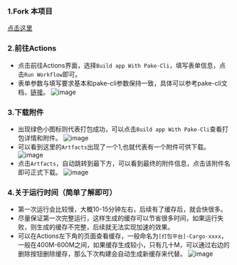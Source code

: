 ### 1.Fork 本项目

[点击这里](https://github.com/tw93/Pake/fork)

### 2.前往Actions
- 点击前往Actions界面，选择`Build app With Pake-Cli`，填写表单信息，点击`Run Workflow`即可。
- 表单参数与填写要求基本和pake-cli参数保持一致，具体可以参考pake-cli文档，[链接](https://github.com/tw93/Pake/blob/master/bin/README.md#%E7%94%A8%E6%B3%95)。
![image](https://user-images.githubusercontent.com/28218658/223753696-0c5b51e3-8b75-4455-b9c3-d89216517daf.png)

### 3.下载附件
- 出现绿色小图标则代表打包成功，可以点击`Build app With Pake-Cli`查看打包详情和附件。
![image](https://user-images.githubusercontent.com/28218658/223757048-06f38ecf-38a1-4aef-920f-ac5edcdfca13.png)
- 可以看到这里的`Artfacts`出现了一个1,也就代表有一个附件可供下载。
![image](https://user-images.githubusercontent.com/28218658/223757384-10c8c2c5-d77c-4202-8572-668a2eca2e5f.png)
- 点击`Artfacts`，自动跳转到最下方，可以看到最终的附件信息，点击该附件名即可正式下载。
![image](https://user-images.githubusercontent.com/28218658/223757788-08f9ce71-d2ae-49f8-b2a5-debbb9214bc2.png)


### 4.关于运行时间（简单了解即可）
- 第一次运行会比较慢，大概10-15分钟左右，后续有了缓存后，就会快很多。
- 尽量保证第一次完整运行，这样生成的缓存可以节省很多时间，如果运行失败，则生成的缓存不完整，后续就无法实现加速的效果。
- 可以在Actions左下角的页面查看缓存，一般命名为`[打包平台]-Cargo-xxxx`，一般在400M-600M之间，如果缓存生成较小，只有几十M，可以通过右边的删除按钮删除缓存，那么下次构建会自动生成新缓存来代替。
![image](https://user-images.githubusercontent.com/28218658/223755867-7ecd413f-c50b-47b7-9816-4071250f3c16.png)
